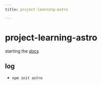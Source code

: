 ```yaml
---
title: project-learning-astro

---
```


# project-learning-astro

starting the [docs](https://docs.astro.build/en/getting-started/)

## log

* `npm init astro`




